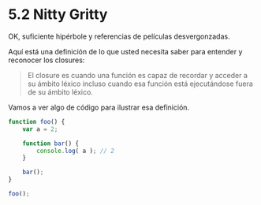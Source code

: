 # 5.2 Nitty Gritty

OK, suficiente hipérbole y referencias de películas desvergonzadas.

Aquí está una definición de lo que usted necesita saber para entender y reconocer los closures:

> El closure es cuando una función es capaz de recordar y acceder a su ámbito léxico incluso cuando esa función está ejecutándose fuera de su ámbito léxico.

Vamos a ver algo de código para ilustrar esa definición.

```js
function foo() {
	var a = 2;

	function bar() {
		console.log( a ); // 2
	}

	bar();
}

foo();
```



